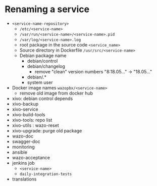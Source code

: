 # Renaming a service

* `<service-name-repository>`
  * `/etc/<service-name>`
  * `/var/run/<service-name>/<service-name>.pid`
  * `/var/log/<service-name>.log`
  * root package in the source code `<service_name>` 
  * Source directory in Dockerfile `/usr/src/<service-name>`
  * Debian package name
    * debian/control
    * debian/changelog
      * remove "clean" version numbers "8:18.05..." -> "18.05..."
    * debian/<service-name>.*
    * system user
* Docker image names `wazopbx/<service-name>`
  * remove old image from docker hub
* xivo: debian control depends
* xivo-backup
* xivo-service
* xivo-build-tools
* xivo-tools: repo list
* xivo-utils : wazo-reset
* xivo-upgrade: purge old package
* wazo-doc
* swagger-doc
* monitoring
* ansible
* wazo-acceptance
* jenkins job
   * `<service-name>`
   * `daily-integration-tests`
* translations
